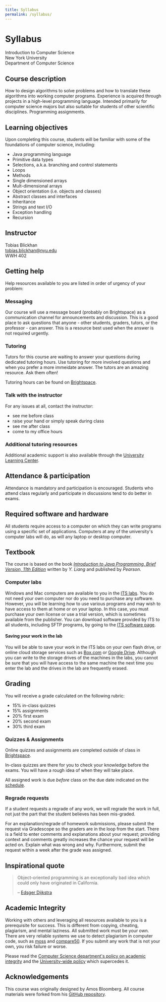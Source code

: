 ```yaml
---
title: Syllabus
permalink: /syllabus/
---
```


# Syllabus

Introduction to Computer Science<br />
New York University<br />
Department of Computer Science

## Course description

How to design algorithms to solve problems and how to translate these algorithms into working computer programs. Experience is acquired through projects in a high-level programming language. Intended primarily for computer science majors but also suitable for students of other scientific disciplines. Programming assignments.

## Learning objectives

Upon completing this course, students will be familiar with some of the foundations of computer science, including:

- Java programming language
- Primitive data types
- Selections, a.k.a. branching and control statements
- Loops
- Methods
- Single dimensioned arrays
- Mult-dimensional arrays
- Object orientation (i.e. objects and classes)
- Abstract classes and interfaces
- Inheritance
- Strings and text I/O
- Exception handling
- Recursion

## Instructor

Tobias Blickhan 
<br />tobias.blickhan@nyu.edu<br />
WWH 402 <br />

## Getting help

Help resources available to you are listed in order of urgency of your problem:

### Messaging

Our course will use a message board (probably on Brightspace) as a communication channel for announcements and discussion. This is a good place to ask questions that anyone - other students, graders, tutors, or the professor - can answer. This is a resource best used when the answer is not required urgently.

### Tutoring

Tutors for this course are waiting to answer your questions during dedicated tutoring hours. Use tutoring for more involved questions and when you prefer a more immeidate answer. The tutors are an amazing resource. Ask them often!

Tutoring hours can be found on [Brightspace](https://brightspace.nyu.edu).

### Talk with the instructor

For any issues at all, contact the instructor:

- see me before class
- raise your hand or simply speak during class
- see me after class
- come to my office hours

### Additional tutoring resources

Additional academic support is also available through the [University Learning Center](http://www.nyu.edu/ulc).

## Attendance & participation

Attendance is mandatory and  participation is encouraged. Students who attend class regularly and participate in discussions tend to do better in exams.

## Required software and hardware

All students require access to a computer on which they can write programs using a specific set of applications. Computers at any of the university's computer labs will do, as will any laptop or desktop computer.

## Textbook

The course is based on the book [_Introduction to Java Programming, Brief Version, 11th Edition_](https://www.pearson.com/en-us/subject-catalog/p/introduction-to-java-programming-brief-version/P200000003486/9780137504374) written by _Y. Liang_ and published by _Pearson_.

### Computer labs

Windows and Mac computers are available to you in the [ITS labs](http://www.nyu.edu/its/labs/). You do not need your own computer nor do you need to purchase any software. However, you will be learning how to use various programs and may wish to have access to them at home or on your laptop. In this case, you must purchase your own license or use a trial version, which is sometimes available from the publisher. You can download software provided by ITS to all students, including SFTP programs, by going to the [ITS software page](https://www.nyu.edu/its/software/).

#### Saving your work in the lab

You will be able to save your work in the ITS labs on your own flash drive, or online cloud storage services such as [Box.com](https://nyu.box.com) or [Google Drive](https://drive.google.com). Although you can write to the storage drives of the machines in the labs, you cannot be sure that you will have access to the same machine the next time you enter the lab and the drives in the lab are frequently erased.

## Grading

You will receive a grade calculated on the following rubric:

- 15% in-class quizzes
- 15% assignments
- 20% first exam
- 20% second exam
- 30% third exam

### Quizzes & Assignments

Online quizzes and assignments are completed outside of class in [Brightspace](https://brightspace.nyu.edu).

In-class quizzes are there for you to check your knowledge before the exams. You will have a rough idea of when they will take place.

All assigned work is due _before_ class on the due date indicated on the [schedule](/).

### Regrade requests

If a student requests a regrade of any work, we will regrade the work in full, not just the part that the student believes has been mis-graded.

For an explanation/regrade of homework submissions, please submit the request via Gradescope so the graders are in the loop from the start. There is a field to enter comments and explanations about your request; providing context and comments greatly increases the chance your request will be acted on. Explain what was wrong and why. Furthermore, submit the request within a week after the grade was assigned.

## Inspirational quote

> Object-oriented programming is an exceptionally bad idea which could only have originated in California.
>
> – [Edsger Dijkstra](https://en.wikipedia.org/wiki/Edsger_W._Dijkstra)

## Academic Integrity

Working with others and leveraging all resources available to you is a prerequisite for success. This is different from copying, cheating, plagiarism, and mental laziness. All submitted work must be your own. There are very reliable systems we use to detect plagiarism in computer code, such as [moss](http://theory.stanford.edu/~aiken/moss/) and [compare50](https://github.com/cs50/compare50). If you submit any work that is not your own, you risk failure or worse.

Please read the [Computer Science department's policy on academic integrity](http://cs.nyu.edu/home/undergrad/policy.html) and the [University-wide policy](https://www.nyu.edu/about/policies-guidelines-compliance/policies-and-guidelines/academic-integrity-for-students-at-nyu.html) which supercedes it.

## Acknowledgements

This course was originally designed by Amos Bloomberg. All course materials were forked from his [GitHub repository](https://github.com/nyu-java-programming).